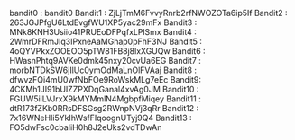 bandit0 : bandit0
Bandit1 : ZjLjTmM6FvvyRnrb2rfNWOZOTa6ip5If
Bandit2 : 263JGJPfgU6LtdEvgfWU1XP5yac29mFx
Bandit3 : MNk8KNH3Usiio41PRUEoDFPqfxLPlSmx
Bandit4 : 2WmrDFRmJIq3IPxneAaMGhap0pFhF3NJ
Bandit5 : 4oQYVPkxZOOEOO5pTW81FB8j8lxXGUQw
Bandit6 : HWasnPhtq9AVKe0dmk45nxy20cvUa6EG
Bandit7 : morbNTDkSW6jIlUc0ymOdMaLnOlFVAaj
Bandit8 : dfwvzFQi4mU0wfNbFOe9RoWskMLg7eEc
Bandit9: 4CKMh1JI91bUIZZPXDqGanal4xvAg0JM
Bandit10 : FGUW5ilLVJrxX9kMYMmlN4MgbpfMiqey
Bandit11 : dtR173fZKb0RRsDFSGsg2RWnpNVj3qRr
Bandit12 : 7x16WNeHIi5YkIhWsfFIqoognUTyj9Q4
Bandit13 : FO5dwFsc0cbaIiH0h8J2eUks2vdTDwAn
